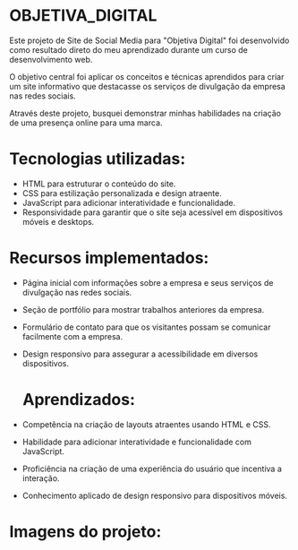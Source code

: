 # OBJETIVA_DIGITAL

Este projeto de Site de Social Media para "Objetiva Digital" foi desenvolvido como resultado direto do meu aprendizado durante um curso de desenvolvimento web.    

O objetivo central foi aplicar os conceitos e técnicas aprendidos para criar um site informativo que destacasse os serviços de divulgação da empresa nas redes sociais.    

Através deste projeto, busquei demonstrar minhas habilidades na criação de uma presença online para uma marca.

## 

# Tecnologias utilizadas:

- HTML para estruturar o conteúdo do site.
- CSS para estilização personalizada e design atraente.
- JavaScript para adicionar interatividade e funcionalidade.
- Responsividade para garantir que o site seja acessível em dispositivos móveis e desktops.

## 

# Recursos implementados:

- Página inicial com informações sobre a empresa e seus serviços de divulgação nas redes sociais.
- Seção de portfólio para mostrar trabalhos anteriores da empresa.
- Formulário de contato para que os visitantes possam se comunicar facilmente com a empresa.
- Design responsivo para assegurar a acessibilidade em diversos dispositivos.

  ##

  # Aprendizados:

- Competência na criação de layouts atraentes usando HTML e CSS.
- Habilidade para adicionar interatividade e funcionalidade com JavaScript.
- Proficiência na criação de uma experiência do usuário que incentiva a interação.
- Conhecimento aplicado de design responsivo para dispositivos móveis.

##

# Imagens do projeto:
